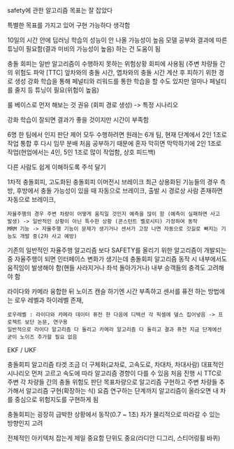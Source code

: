 safety에 관한 알고리즘 목표는 잘 잡았다

특별한 목표를 가지고 있어 구현 가능하다 생각함

10일의 시간 안에 딥러닝 학습의 성능이 안 나올 가능성이 높음
모델 공부와 결과에 따른 튜닝이 필요함(결과 미비의 가능성이 높음) 하는 건 도움이 됨

충돌 회피는 일반 알고리즘이 수행하지 못하는 위험상황 회피에 사용됨 (주변 차량들 간의 위험도 파악 [TTC] 앞차와의 충돌 시간, 엽차와의 충돌 시간 계산 후 피하기 위한 경로 생성
강화 학습을 통해 페널티와 리워드를 통한 학습을 할 수도 있지만 얼마나 페널티를 줄지 등 튜닝이 필요(위험이 높음)

룰 베이스로 먼저 해보는 것 권유
(회피 경로 생성) -> 특정 시나리오

강화 학습이 잘되면 결과가 좋을 것이지만 시간이 부족함

6명 한 팀에서 인지 판단 제어 모두 수행하려면
원래는 6개 팀, 현재 단계에서 2인 1조로 작업
통합 후 다시 임무 분배
처음 공부하기 때문에 혼자 막히면 막막하기에 2인 1조로 작업(현업에서는 4인, 5인 1조로 많이 작업함, 상호 피드백)

다른 사람도 쉽게 이해하도록 주석 달기

1차적 충돌회피, 고도화된 충돌회피
이머전시 브레이크
최근 상용화된 기능들의 경우 측방, 후방에서 충돌 가능성이 있을 때 자동으로 브레이크, 출발 시 경로상 사람 존재하면 자동으로 브레이크,

    자율주행의 경우 주변 차량이 어떻게 움직일 것인지 예측을 많이 함 (예측이 실패하면 사고 발생) -> 일반적인 상황이 아닌 특수한 상황 (콘스턴트 벨로시티) 가정하여 동작
    MRM 기능 -> 자율주행 기능이 문제가 생기거나 센서가 고장 나면 자동으로 갓길로 빠지는 기능도 개발 중(2차 사고 예방)

기존의 일반적인 자율주행 알고리즘 보다 SAFETY를 올리기 위한 알고리즘이 개발되는 중
자율주행이 되면 인터페이스 변화가 생기는데 충돌회피 알고리즘 동작 시 내부에서도 움직임이 발생해야 함(핸들 사라지거나 좌석 돌아가거나) 내부 승객들의 충격도 고려해야 함

라이다와 카메라 융합한 뒤 노이즈 캔슬 하기엔 시간 부족하고 센서를 퓨전 하는 방법에는 로우 레벨과 하이레벨 존재,

    로우레벨 : 라이다와 카메라 데이터 퓨전 한 다음에 디텍션 각 픽셀에 뎊스 집어넣음 -> 프로젝트 보단 논문, 연구용
    일반적으로 라이다 알고리즘 다 돌리고 카메라 알고리즘 다 돌리고 결과 퓨전 지금 단계에선 굳이 노이즈 추가할 필요 없음

EKF / UKF

충돌회피 알고리즘 타겟 조금 더 구체화(교차로, 고속도로, 차대차, 차대사람) 대표적인 시나리오 먼저 고르고 속도에 따라 알고리즘 경향이 다를 수 있음
처음 진행 시 TTC로 주변 각 차량들 간의 충돌 위험도 판단 
목표차량으로 알고리즘 구현하고 주변 차량들 추가해서 알고리즘 구현(확장하는 식) 요즘 연구하는 단계까지 알고리즘이 올라오면 내 차를 중심으로 위험지도를 구현하게 됨

충돌회피는 굉장히 급박한 상황에서 동작(0.7 ~ 1초)
차가 물리적으로 따라갈 수 있는 방향인지 고려

전체적인 아키텍처 잡는게 제일 중요함
단위도 중요(라디안 디그리, 스티어링휠 바퀴)